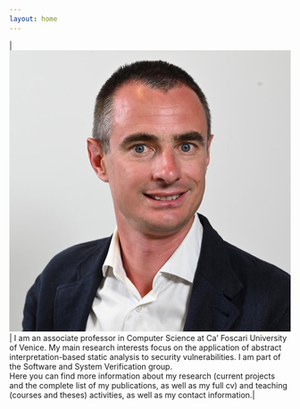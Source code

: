 ```yaml
---
layout: home
---
```


<style>
.column {
	float: left;
	width: 49.4%;
}

/* Clear floats after the columns */
.row:after {
	content: "";
	display: table;
	clear: both;
}
</style>

| ![Pietro Ferrara's picture](picture.jpg) | I am an associate professor in Computer Science at Ca’ Foscari University of Venice. My main research interests focus on the application of abstract interpretation-based static analysis to security vulnerabilities. I am part of the Software and System Verification group.<br> Here you can find more information about my research (current projects and the complete list of my publications, as well as my full cv) and teaching (courses and theses) activities, as well as my contact information.|

